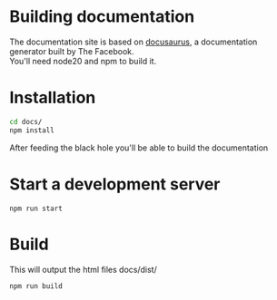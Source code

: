 # Building documentation

The documentation site is based on [docusaurus](https://docusaurus.io/), a documentation generator built by The Facebook.  
You'll need node20 and npm to build it.

# Installation

```bash
cd docs/
npm install
```

After feeding the black hole you'll be able to build the documentation

# Start a development server
```
npm run start
```


# Build

This will output the html files docs/dist/

```
npm run build
```
